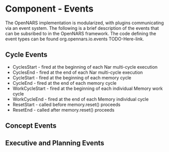 # Component - Events

The OpenNARS implementation is modularized, with plugins communicating via an event system. The following is a brief description of the events that can be subsribed to in the OpenNARS framework. The code defining the event types can be found org.opennars.io.events TODO-Here-link.

## Cycle Events

* CyclesStart    - fired at the beginning of each Nar multi-cycle execution
* CyclesEnd      - fired at the end of each Nar multi-cycle execution 
* CycleStart     - fired at the beginning of each memory cycle 
* CycleEnd       - fired at the end of each memory cycle 
* WorkCycleStart - fired at the beginning of each individual Memory work cycle 
* WorkCycleEnd   - fired at the end of each Memory individual cycle 
* ResetStart     - called before memory.reset() proceeds 
* ResetEnd       - called after memory.reset() proceeds 

## Concept Events

## Executive and Planning Events

